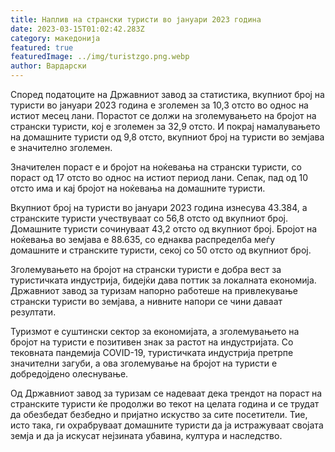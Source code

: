 ```yaml
---
title: Наплив на странски туристи во јануари 2023 година
date: 2023-03-15T01:02:42.283Z
category: македонија
featured: true
featuredImage: ../img/turistzgo.png.webp
author: Вардарски
---
```


Според податоците на Државниот завод за статистика, вкупниот број на туристи во јануари 2023 година е зголемен за 10,3 отсто во однос на истиот месец лани. Порастот се должи на зголемувањето на бројот на странски туристи, кој е зголемен за 32,9 отсто. И покрај намалувањето на домашните туристи од 9,8 отсто, вкупниот број на туристи во земјава е значително зголемен.

Значителен пораст е и бројот на ноќевања на странски туристи, со пораст од 17 отсто во однос на истиот период лани. Сепак, пад од 10 отсто има и кај бројот на ноќевања на домашните туристи.

Вкупниот број на туристи во јануари 2023 година изнесува 43.384, а странските туристи учествуваат со 56,8 отсто од вкупниот број. Домашните туристи сочинуваат 43,2 отсто од вкупниот број. Бројот на ноќевања во земјава е 88.635, со еднаква распределба меѓу домашните и странските туристи, секој со 50 отсто од вкупниот број.

Зголемувањето на бројот на странски туристи е добра вест за туристичката индустрија, бидејќи дава поттик за локалната економија. Државниот завод за туризам напорно работеше на привлекување странски туристи во земјава, а нивните напори се чини даваат резултати.

Туризмот е суштински сектор за економијата, а зголемувањето на бројот на туристи е позитивен знак за растот на индустријата. Со тековната пандемија COVID-19, туристичката индустрија претрпе значителни загуби, а ова зголемување на бројот на туристи е добредојдено олеснување.

Од Државниот завод за туризам се надеваат дека трендот на пораст на странските туристи ќе продолжи во текот на целата година и се трудат да обезбедат безбедно и пријатно искуство за сите посетители. Тие, исто така, ги охрабруваат домашните туристи да ја истражуваат својата земја и да ја искусат нејзината убавина, култура и наследство.
